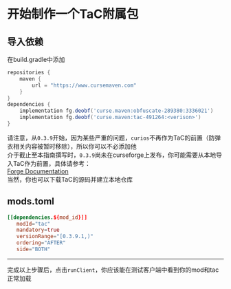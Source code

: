 # 开始制作一个TaC附属包

## 导入依赖
在build.gradle中添加 
```gradle
repositories {
    maven {
        url = "https://www.cursemaven.com"
    }
}
dependencies {
    implementation fg.deobf('curse.maven:obfuscate-289380:3336021')
    implementation fg.deobf('curse.maven:tac-491264:<verison>')
}
```

请注意，从`0.3.9`开始，因为某些严重的问题，`curios`不再作为TaC的前置（防弹衣相关内容被暂时移除），所以你可以不必添加他  
介于截止至本指南撰写时，`0.3.9`尚未在curseforge上发布，你可能需要从本地导入TaC作为前置，具体请参考：  
[Forge Documentation](https://docs.minecraftforge.net/en/fg-5.x/dependencies/)  
当然，你也可以下载TaC的源码并建立本地仓库

## mods.toml
```toml
[[dependencies.${mod_id}]]  
   modId="tac"  
   mandatory=true  
   versionRange="[0.3.9.1,)"  
   ordering="AFTER"  
   side="BOTH"  
```

---
完成以上步骤后，点击`runClient`，你应该能在测试客户端中看到你的mod和tac正常加载